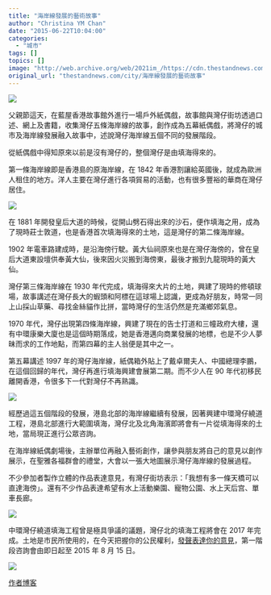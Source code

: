 ```yaml
---
title: "海岸線發展的藝術故事"
author: "Christina YM Chan"
date: "2015-06-22T10:04:00"
categories:
  - "城市"
tags: []
topics: []
image: "http://web.archive.org/web/2021im_/https://cdn.thestandnews.com/media/photos/cache/image3_7fQHt_1200x0.jpg"
original_url: "thestandnews.com/city/海岸線發展的藝術故事"
---
```

![](http://web.archive.org/web/2021im_/https://cdn.thestandnews.com/media/photos/cache/image3_7fQHt_1200x0.jpg)

父親節這天，在藍屋香港故事館外進行一場戶外紙偶戲，故事館與灣仔街坊透過口述、網上及書籍，收集灣仔五條海岸線的故事，創作成為五幕紙偶戲，將灣仔的城市及海岸線發展融入故事中，述說灣仔海岸線五個不同的發展階段。

從紙偶戲中得知原來以前是沒有灣仔的，整個灣仔是由填海得來的。

第一條海岸線即是香港島的原海岸線，在 1842 年香港割讓給英國後，就成為歐洲人租住的地方。洋人主要在灣仔進行各項貿易的活動，也有很多豐裕的華商在灣仔居住。

[![](http://web.archive.org/web/2021im_/https://cdn.thestandnews.com/media/photos/cache/image1_yZvco_1200x0.jpg)](http://web.archive.org/web/20210301172351/https://cdn.thestandnews.com/media/photos/cache/image1_yZvco_1200x0.jpg)

在 1881 年開發皇后大道的時候，從開山劈石得出來的沙石，便作填海之用，成為了現時莊士敦道，也是香港首次填海得來的土地，這是灣仔的第二條海岸線。

1902 年電車路建成時，是沿海傍行駛。黃大仙祠原來也是在灣仔海傍的，曾在皇后大道東設壇供奉黃大仙，後來因火災搬到海傍東，最後才搬到九龍現時的黃大仙。

灣仔第三條海岸線在 1930 年代完成，填海得來大片的土地，興建了現時的修頓球場，故事講述在灣仔長大的蝦頭和阿標在這球場上認識，更成為好朋友，時常一同上山採山草藥、尋找金絲貓作比拼，當時灣仔的生活仍然是充滿鄉郊氣息。

1970 年代，灣仔出現第四條海岸線，興建了現在的告士打道和三幢政府大樓，還有中環康樂大廈也是這個時期落成，她是香港邁向商業發展的地標，也是不少人夢昧而求的工作地點，而第四幕的主人翁便是其中之一。

第五幕講述 1997 年的灣仔海岸線，紙偶箱外貼上了戴卓爾夫人、中國總理李鵬，在這個回歸的年代，灣仔再進行填海興建會展第二期。而不少人在 90 年代初移民離開香港，令很多下一代對灣仔不再熟識。

[![](http://web.archive.org/web/2021im_/https://cdn.thestandnews.com/media/photos/cache/image2_Dvz5I_1200x0.jpg)](http://web.archive.org/web/20210301172351/https://cdn.thestandnews.com/media/photos/cache/image2_Dvz5I_1200x0.jpg)

經歷過這五個階段的發展，港島北部的海岸線繼續有發展，因著興建中環灣仔繞道工程，港島北部進行大範圍填海，灣仔北及北角海濱即將會有一片從填海得來的土地，當局現正進行公眾咨詢。

在海岸線紙偶劇場後，主辦單位再融入藝術創作，讓參與朋友將自己的意見以創作展示，在聖雅各福群會的禮堂，大會以一張大地圖展示灣仔海岸線的發展過程。

不少參加者製作立體的作品表達意見，有灣仔街坊表示：「我想有多一條天橋可以直達海傍」。還有不少作品表達希望有水上活動樂園、寵物公園、水上天后宫、單車長廊。

[![](http://web.archive.org/web/2021im_/https://cdn.thestandnews.com/media/photos/cache/image4_CofM5_1200x0.jpg)](http://web.archive.org/web/20210301172351/https://cdn.thestandnews.com/media/photos/cache/image4_CofM5_1200x0.jpg)

中環灣仔繞道填海工程曾是極具爭議的議題，灣仔北的填海工程將會在 2017 年完成。土地是市民所使用的，在今天把握你的公民權利，[發聲表達你的意見](http://web.archive.org/web/20210301172351/http://wcnnpuds.hk/web/voice.php)，第一階段咨詢會由即日起至 2015 年 8 月 15 日。

[![](http://web.archive.org/web/2021im_/https://cdn.thestandnews.com/media/photos/cache/image5_ooKPr_1200x0.jpg)](http://web.archive.org/web/20210301172351/https://cdn.thestandnews.com/media/photos/cache/image5_ooKPr_1200x0.jpg)

[作者博客](http://web.archive.org/web/20210301172351/http://www.fotop.net/yinming/20150621)